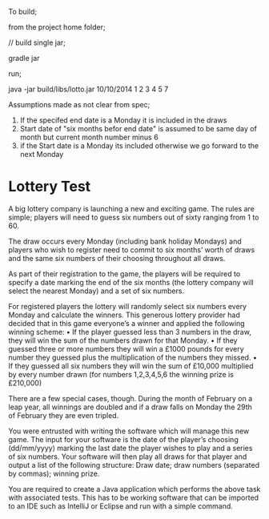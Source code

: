 To build;

from the project home folder;

// build single jar;

gradle jar

run;

java -jar build/libs/lotto.jar 10/10/2014 1 2 3 4 5 7


Assumptions made as not clear from spec;
1) If the specifed end date is a Monday it is included in the draws
2) Start date of "six months befor end date" is assumed to be same day of month but current month number minus 6
3) if the Start date is a Monday its included otherwise we go forward to the next Monday



Lottery Test
============

A big lottery company is launching a new and exciting game.  The rules are simple; players will need to guess six numbers out of sixty ranging from 1 to 60.

The draw occurs every Monday (including bank holiday Mondays) and players who wish to register need to commit to six months’ worth of draws and the same six numbers of their choosing throughout all draws.

As part of their registration to the game, the players will be required to specify a date marking the end of the six months (the lottery company will select the nearest Monday) and a set of six numbers.

For registered players the lottery will randomly select six numbers every Monday and calculate the winners.  This generous lottery provider had decided that in this game everyone’s a winner and applied the following winning scheme:
•	If the player guessed less than 3 numbers in the draw, they will win the sum of the numbers drawn for that Monday.
•	If they guessed three or more numbers they will win a £1000 pounds for every number they guessed plus the multiplication of the numbers they missed.
•	If they guessed all six numbers they will win the sum of £10,000 multiplied by every number drawn (for numbers 1,2,3,4,5,6 the winning prize is £210,000)

There are a few special cases, though. During the month of February on a leap year, all winnings are doubled and if a draw falls on Monday the 29th of February they are even tripled.

You were entrusted with writing the software which will manage this new game. The input for your software is the date of the player’s choosing (dd/mm/yyyy) marking the last date the player wishes to play and a series of six numbers. Your software will then play all draws for that player and output a list of the following structure: Draw date; draw numbers (separated by commas); winning prize.

You are required to create a Java application which performs the above task with associated tests. This has to be working software that can be imported to an IDE such as IntelliJ or Eclipse and run with a simple command.

